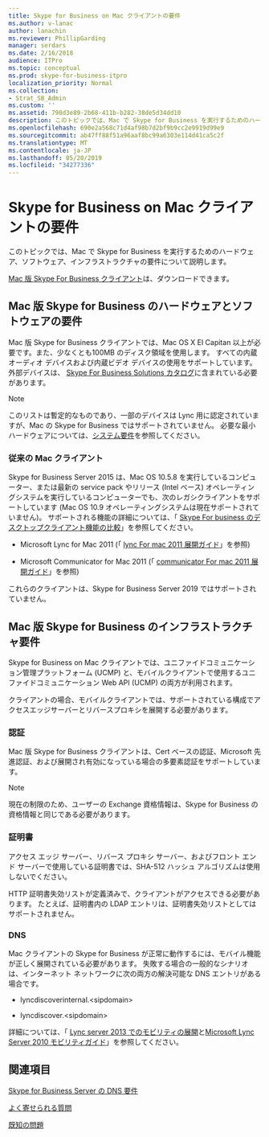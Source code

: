 ```yaml
---
title: Skype for Business on Mac クライアントの要件
ms.author: v-lanac
author: lanachin
ms.reviewer: PhillipGarding
manager: serdars
ms.date: 2/16/2018
audience: ITPro
ms.topic: conceptual
ms.prod: skype-for-business-itpro
localization_priority: Normal
ms.collection:
- Strat_SB_Admin
ms.custom: ''
ms.assetid: 790d3e89-2b68-411b-b282-38de5d34dd10
description: このトピックでは、Mac で Skype for Business を実行するためのハードウェア、ソフトウェア、インフラストラクチャの要件について説明します。
ms.openlocfilehash: 690e2a568c71d4af98b7d2bf9b9cc2e9919d99e9
ms.sourcegitcommit: ab47ff88f51a96aaf8bc99a6303e114d41ca5c2f
ms.translationtype: MT
ms.contentlocale: ja-JP
ms.lasthandoff: 05/20/2019
ms.locfileid: "34277336"
---
```

# <a name="skype-for-business-on-mac-client-requirements"></a>Skype for Business on Mac クライアントの要件
 
このトピックでは、Mac で Skype for Business を実行するためのハードウェア、ソフトウェア、インフラストラクチャの要件について説明します。
  
[Mac 版 Skype For Business クライアント](https://products.office.com/en-us/skype-for-business/download-app?tab=tabs-3#Mac)は、ダウンロードできます。
  
## <a name="hardware-and-software-requirements-for-skype-for-business-on-mac"></a>Mac 版 Skype for Business のハードウェアとソフトウェアの要件

Mac 版 Skype for Business クライアントでは、Mac OS X El Capitan 以上が必要です。また、少なくとも100MB のディスク領域を使用します。 すべての内蔵オーディオ デバイスおよび内蔵ビデオ デバイスの使用をサポートしています。 外部デバイスは、 [Skype For Business Solutions カタログ](https://partnersolutions.skypeforbusiness.com/solutionscatalog)に含まれている必要があります。 
  
> [!NOTE]
> このリストは暫定的なものであり、一部のデバイスは Lync 用に認定されていますが、Mac の Skype for Business ではサポートされていません。 必要な最小ハードウェアについては、[システム要件](https://products.office.com/en-us/office-system-requirements)を参照してください。
  
### <a name="legacy-mac-clients"></a>従来の Mac クライアント

Skype for Business Server 2015 は、Mac OS 10.5.8 を実行しているコンピューター、または最新の service pack やリリース (Intel ベース) オペレーティングシステムを実行しているコンピューターでも、次のレガシクライアントをサポートしています (Mac OS 10.9 オペレーティングシステムは現在サポートされていません)。 サポートされる機能の詳細については、「 [Skype For business のデスクトップクライアント機能の比較](desktop-feature-comparison.md)」を参照してください。
  
- Microsoft Lync for Mac 2011 (「 [lync For mac 2011 展開ガイド](https://go.microsoft.com/fwlink/p/?LinkId=268786)」を参照)
    
- Microsoft Communicator for Mac 2011 (「 [communicator For mac 2011 展開ガイド](https://go.microsoft.com/fwlink/p/?LinkId=268787)」を参照)
 
これらのクライアントは、Skype for Business Server 2019 ではサポートされていません。
   
## <a name="infrastructure-requirements-for-skype-for-business-on-mac"></a>Mac 版 Skype for Business のインフラストラクチャ要件
<a name="Infrastructure"> </a>

Skype for Business on Mac クライアントでは、ユニファイドコミュニケーション管理プラットフォーム (UCMP) と、モバイルクライアントで使用するユニファイドコミュニケーション Web API (UCMP) の両方が利用されます。
  
クライアントの場合、モバイルクライアントでは、サポートされている構成でアクセスエッジサーバーとリバースプロキシを展開する必要があります。 
  
### <a name="authentication"></a>認証

Mac 版 Skype for Business クライアントは、Cert ベースの認証、Microsoft 先進認証、および展開され有効になっている場合の多要素認証をサポートしています。
  
> [!NOTE]
> 現在の制限のため、ユーザーの Exchange 資格情報は、Skype for Business の資格情報と同じである必要があります。 
  
### <a name="certificates"></a>証明書

アクセス エッジ サーバー、リバース プロキシ サーバー、およびフロント エンド サーバーで使用している証明書では、SHA-512 ハッシュ アルゴリズムは使用しないでください。
  
HTTP 証明書失効リストが定義済みで、クライアントがアクセスできる必要があります。 たとえば、証明書内の LDAP エントリは、証明書失効リストとしてはサポートされません。
  
### <a name="dns"></a>DNS

Mac クライアントの Skype for Business が正常に動作するには、モバイル機能が正しく展開されている必要があります。 失敗する場合の一般的なシナリオは、インターネット ネットワークに次の両方の解決可能な DNS エントリがある場合です。
  
- lyncdiscoverinternal.\<sipdomain\>
    
- lyncdiscover.\<sipdomain\>
    
詳細については、「 [Lync server 2013 でのモビリティの展開](https://go.microsoft.com/fwlink/p/?LinkId=798224)と[Microsoft Lync Server 2010 モビリティガイド](https://go.microsoft.com/fwlink//p/?LinkId=798226)」を参照してください。
  
## <a name="see-also"></a>関連項目
<a name="Infrastructure"> </a>

[Skype for Business Server の DNS 要件](../../plan-your-deployment/network-requirements/dns.md)

[よく寄せられる質問](https://go.microsoft.com/fwlink/p/?LinkId=798227)
  
[既知の問題](https://go.microsoft.com/fwlink/p/?LinkId=798228)
